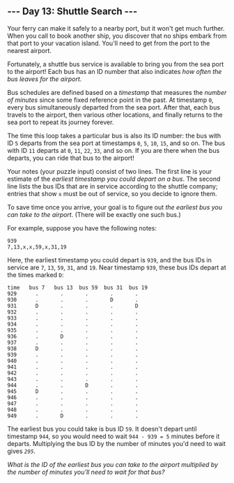 ﻿## --- Day 13: Shuttle Search ---

Your ferry can make it safely to a nearby port, but it won't get much further. When you call to book another ship, you discover that no ships embark from that port to your vacation island. You'll need to get from the port to the nearest airport.

Fortunately, a shuttle bus service is available to bring you from the sea port to the airport! Each bus has an ID number that also indicates  _how often the bus leaves for the airport_.

Bus schedules are defined based on a  _timestamp_  that measures the  _number of minutes_  since some fixed reference point in the past. At timestamp  `0`, every bus simultaneously departed from the sea port. After that, each bus travels to the airport, then various other locations, and finally returns to the sea port to repeat its journey forever.

The time this loop takes a particular bus is also its ID number: the bus with ID  `5`  departs from the sea port at timestamps  `0`,  `5`,  `10`,  `15`, and so on. The bus with ID  `11`  departs at  `0`,  `11`,  `22`,  `33`, and so on. If you are there when the bus departs, you can ride that bus to the airport!

Your notes (your puzzle input) consist of two lines. The first line is your estimate of the  _earliest timestamp you could depart on a bus_. The second line lists the bus IDs that are in service according to the shuttle company; entries that show  `x`  must be out of service, so you decide to ignore them.

To save time once you arrive, your goal is to figure out  _the earliest bus you can take to the airport_. (There will be exactly one such bus.)

For example, suppose you have the following notes:

```
939
7,13,x,x,59,x,31,19

```

Here, the earliest timestamp you could depart is  `939`, and the bus IDs in service are  `7`,  `13`,  `59`,  `31`, and  `19`. Near timestamp  `939`, these bus IDs depart at the times marked  `D`:

```
time   bus 7   bus 13  bus 59  bus 31  bus 19
929      .       .       .       .       .
930      .       .       .       D       .
931      D       .       .       .       D
932      .       .       .       .       .
933      .       .       .       .       .
934      .       .       .       .       .
935      .       .       .       .       .
936      .       D       .       .       .
937      .       .       .       .       .
938      D       .       .       .       .
939      .       .       .       .       .
940      .       .       .       .       .
941      .       .       .       .       .
942      .       .       .       .       .
943      .       .       .       .       .
944      .       .       D       .       .
945      D       .       .       .       .
946      .       .       .       .       .
947      .       .       .       .       .
948      .       .       .       .       .
949      .       D       .       .       .

```

The earliest bus you could take is bus ID  `59`. It doesn't depart until timestamp  `944`, so you would need to wait  `944 - 939 = 5`  minutes before it departs. Multiplying the bus ID by the number of minutes you'd need to wait gives  _`295`_.

_What is the ID of the earliest bus you can take to the airport multiplied by the number of minutes you'll need to wait for that bus?_